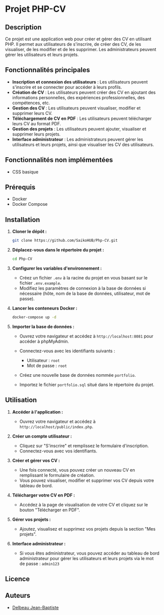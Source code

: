 # Projet PHP-CV

## Description
Ce projet est une application web pour créer et gérer des CV en utilisant PHP. Il permet aux utilisateurs de s'inscrire, de créer des CV, de les visualiser, de les modifier et de les supprimer. Les administrateurs peuvent gérer les utilisateurs et leurs projets.

## Fonctionnalités principales
- **Inscription et connexion des utilisateurs** : Les utilisateurs peuvent s'inscrire et se connecter pour accéder à leurs profils.
- **Création de CV** : Les utilisateurs peuvent créer des CV en ajoutant des informations personnelles, des expériences professionnelles, des compétences, etc.
- **Gestion des CV** : Les utilisateurs peuvent visualiser, modifier et supprimer leurs CV.
- **Téléchargement de CV en PDF** : Les utilisateurs peuvent télécharger leurs CV au format PDF.
- **Gestion des projets** : Les utilisateurs peuvent ajouter, visualiser et supprimer leurs projets.
- **Interface administrateur** : Les administrateurs peuvent gérer les utilisateurs et leurs projets, ainsi que visualiser les CV des utilisateurs.

## Fonctionnalités non implémentées
- CSS basique 


## Prérequis
- Docker
- Docker Compose

## Installation
1. **Cloner le dépôt :**
    ```bash
    git clone https://github.com/SaikoHUB/Php-CV.git
    ```

2. **Déplacez-vous dans le répertoire du projet :**
    ```bash
    cd Php-CV
    ```

3. **Configurer les variables d'environnement :**
    - Créez un fichier `.env` à la racine du projet en vous basant sur le fichier `.env.example`.
    - Modifiez les paramètres de connexion à la base de données si nécessaire (hôte, nom de la base de données, utilisateur, mot de passe).

4. **Lancer les conteneurs Docker :**
    ```bash
    docker-compose up -d
    ```

5. **Importer la base de données :**
    - Ouvrez votre navigateur et accédez à `http://localhost:8081` pour accéder à phpMyAdmin.

    - Connectez-vous avec les identifiants suivants : 
        - Utilisateur : `root`
        - Mot de passe : `root`
    - Créez une nouvelle base de données nommée `portfolio`.
    - Importez le fichier `portfolio.sql` situé dans le répertoire du projet.

## Utilisation
1. **Accéder à l'application :**
    - Ouvrez votre navigateur et accédez à `http://localhost/public/index.php`.

2. **Créer un compte utilisateur :**
    - Cliquez sur "S'inscrire" et remplissez le formulaire d'inscription.
    - Connectez-vous avec vos identifiants.

3. **Créer et gérer vos CV :**
    - Une fois connecté, vous pouvez créer un nouveau CV en remplissant le formulaire de création.
    - Vous pouvez visualiser, modifier et supprimer vos CV depuis votre tableau de bord.

4. **Télécharger votre CV en PDF :**
    - Accédez à la page de visualisation de votre CV et cliquez sur le bouton "Télécharger en PDF".

5. **Gérer vos projets :**
    - Ajoutez, visualisez et supprimez vos projets depuis la section "Mes projets".

6. **Interface administrateur :**
    - Si vous êtes administrateur, vous pouvez accéder au tableau de bord administrateur pour gérer les utilisateurs et leurs projets via le mot de passe : `admin123`

## Licence


## Auteurs
- [Delbeau Jean-Baptiste](https://github.com/SaikoHUB)